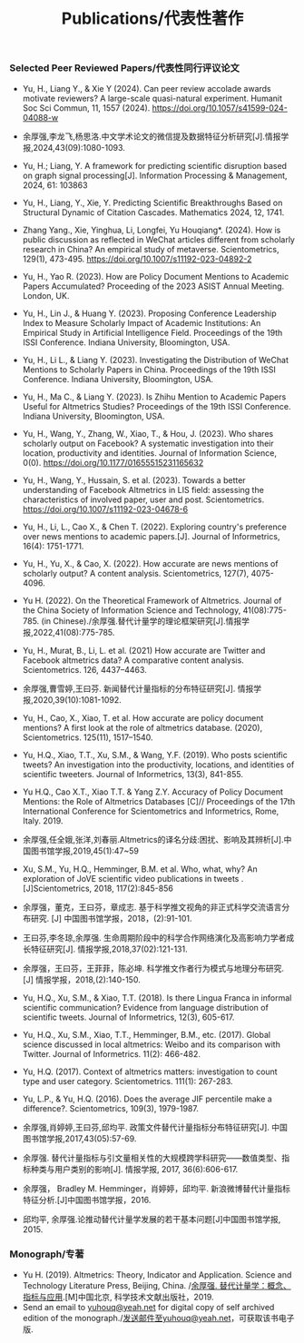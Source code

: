 ﻿---
layout: page
title:  Publications/代表性著作
cover:  false
menu:   true
order:  3
---

### Selected Peer Reviewed Papers/代表性同行评议论文

* Yu, H., Liang Y., & Xie Y (2024). Can peer review accolade awards motivate reviewers? A large-scale quasi-natural experiment. Humanit Soc Sci Commun, 11, 1557 (2024). https://doi.org/10.1057/s41599-024-04088-w
  
* 余厚强,李龙飞,杨思洛.中文学术论文的微信提及数据特征分析研究[J].情报学报,2024,43(09):1080-1093.
  
* Yu, H.; Liang, Y. A framework for predicting scientific disruption based on graph signal processing[J]. Information Processing & Management, 2024, 61: 103863
  
* Yu, H., Liang, Y., Xie, Y. Predicting Scientific Breakthroughs Based on Structural Dynamic of Citation Cascades. Mathematics 2024, 12, 1741.
  
* Zhang Yang., Xie, Yinghua, Li, Longfei, Yu Houqiang*. (2024). How is public discussion as reflected in WeChat articles different from scholarly research in China? An empirical study of metaverse. Scientometrics, 129(1), 473-495. https://doi.org/10.1007/s11192-023-04892-2

* Yu, H., Yao R. (2023). How are Policy Document Mentions to Academic Papers Accumulated? Proceeding of the 2023 ASIST Annual Meeting. London, UK.

* Yu, H., Lin J., & Huang Y. (2023). Proposing Conference Leadership Index to Measure Scholarly Impact of Academic Institutions: An Empirical Study in Artificial Intelligence Field. Proceedings of the 19th ISSI Conference. Indiana University, Bloomington, USA.

*	Yu, H., Li L., & Liang Y. (2023). Investigating the Distribution of WeChat Mentions to Scholarly Papers in China. Proceedings of the 19th ISSI Conference. Indiana University, Bloomington, USA.

*	Yu, H., Ma C., & Liang Y. (2023). Is Zhihu Mention to Academic Papers Useful for Altmetrics Studies? Proceedings of the 19th ISSI Conference. Indiana University, Bloomington, USA.

* Yu, H., Wang, Y., Zhang, W., Xiao, T., & Hou, J. (2023). Who shares scholarly output on Facebook? A systematic investigation into their location, productivity and identities. Journal of Information Science, 0(0). https://doi.org/10.1177/01655515231165632

* Yu, H., Wang, Y., Hussain, S. et al. (2023). Towards a better understanding of Facebook Altmetrics in LIS field: assessing the characteristics of involved paper, user and post. Scientometrics. https://doi.org/10.1007/s11192-023-04678-6

* Yu, H., Li, L., Cao X., & Chen T. (2022). Exploring country's preference over news mentions to academic papers.[J]. Journal of Informetrics, 16(4): 1751-1771.

* Yu, H., Yu, X., & Cao, X. (2022). How accurate are news mentions of scholarly output? A content analysis. Scientometrics, 127(7), 4075-4096.

* Yu H. (2022). On the Theoretical Framework of Altmetrics. Journal of the China Society of Information Science and Technology, 41(08):775-785. (in Chinese)./余厚强.替代计量学的理论框架研究[J].情报学报,2022,41(08):775-785.

* Yu, H., Murat, B., Li, L. et al. (2021) How accurate are Twitter and Facebook altmetrics data? A comparative content analysis. Scientometrics. 126, 4437–4463.

* 余厚强,曹雪婷,王曰芬. 新闻替代计量指标的分布特征研究[J]. 情报学报,2020,39(10):1081-1092.

* Yu, H., Cao, X., Xiao, T. et al. How accurate are policy document mentions? A first look at the role of altmetrics database. (2020), Scientometrics. 125(11), 1517–1540.

* Yu, H.Q., Xiao, T.T., Xu, S.M., & Wang, Y.F. (2019). Who posts scientific tweets? An investigation into the productivity, locations, and identities of scientific tweeters. Journal of Informetrics, 13(3), 841-855.

* Yu H.Q., Cao X.T., Xiao T.T. & Yang Z.Y. Accuracy of Policy Document Mentions: the Role of Altmetrics Databases [C]// Proceedings of the 17th International Conference for Scientometrics and Informetrics, Rome, Italy. 2019.

* 余厚强,任全娥,张洋,刘春丽.Altmetrics的译名分歧:困扰、影响及其辨析[J].中国图书馆学报,2019,45(1):47~59

* Xu, S.M., Yu, H.Q., Hemminger, B.M. et al. Who, what, why? An exploration of JoVE scientific video publications in tweets .[J]Scientometrics, 2018, 117(2):845-856

* 余厚强，董克，王曰芬，章成志. 基于科学推文视角的非正式科学交流语言分布研究. [J] 中国图书馆学报，2018，(2):91-101.

* 王曰芬,李冬琼,余厚强. 生命周期阶段中的科学合作网络演化及高影响力学者成长特征研究[J]. 情报学报,2018,37(02):121-131.

* 余厚强，王曰芬，王菲菲，陈必坤. 科学推文作者行为模式与地理分布研究. [J] 情报学报，2018,(2):140-150.

* Yu, H.Q., Xu, S.M., & Xiao, T.T. (2018). Is there Lingua Franca in informal scientific communication? Evidence from language distribution of scientific tweets. Journal of Informetrics, 12(3), 605-617.

* Yu, H.Q., Xu, S.M., Xiao, T.T., Hemminger, B.M., etc. (2017). Global science discussed in local altmetrics: Weibo and its comparison with Twitter. Journal of Informetrics. 11(2): 466-482.

* Yu, H.Q. (2017). Context of altmetrics matters: investigation to count type and user category. Scientometrics. 111(1): 267-283.

* Yu, L.P., & Yu, H.Q. (2016). Does the average JIF percentile make a difference?. Scientometrics, 109(3), 1979-1987.

* 余厚强,肖婷婷,王曰芬,邱均平. 政策文件替代计量指标分布特征研究[J]. 中国图书馆学报,2017,43(05):57-69.

* 余厚强. 替代计量指标与引文量相关性的大规模跨学科研究——数值类型、指标种类与用户类别的影响[J]. 情报学报, 2017, 36(6):606-617.

* 余厚强， Bradley M. Hemminger，肖婷婷，邱均平. 新浪微博替代计量指标特征分析.[J]中国图书馆学报，2016.

* 邱均平, 余厚强.论推动替代计量学发展的若干基本问题[J]中国图书馆学报, 2015.


### Monograph/专著

* Yu H. (2019). Altmetrics: Theory, Indicator and Application. Science and Technology Literature Press, Beijing, China. /[余厚强. 替代计量学：概念、指标与应用](https://github.com/yuhouq/yuhouq.github.io/blob/master/%E6%9B%BF%E4%BB%A3%E8%AE%A1%E9%87%8F%E5%AD%A6-%E6%A6%82%E5%BF%B5%E6%8C%87%E6%A0%87%E4%B8%8E%E5%BA%94%E7%94%A8.pdf).[M]中国北京, 科学技术文献出版社，2019.
*  Send an email to yuhouq@yeah.net for digital copy of self archived edition of the monograph./发送邮件至yuhouq@yeah.net，可获取该书电子版.



